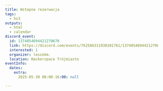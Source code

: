 ```yaml
---
title: Wstepna rezerwacja
tags:
  - hs3
outputs:
  - html
  - calendar
discord_event:
  id: 1374854694421270670
  link: https://discord.com/events/762566311930101761/1374854694421270670
  interested: 1
  organizer: leszekm.
  location: Hackerspace Trójmiasto
eventInfo:
  dates:
    extra:
      2025-05-30 08:00-16:00: null

---
```



